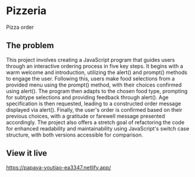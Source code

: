 

# Pizzeria

Pizza order

## The problem

This project involves creating a JavaScript program that guides users through an interactive ordering process in five key steps. It begins with a warm welcome and introduction, utilizing the alert() and prompt() methods to engage the user. Following this, users make food selections from a provided menu using the prompt() method, with their choices confirmed using alert(). The program then adapts to the chosen food type, prompting for subtype selections and providing feedback through alert(). Age specification is then requested, leading to a constructed order message displayed via alert(). Finally, the user's order is confirmed based on their previous choices, with a gratitude or farewell message presented accordingly. The project also offers a stretch goal of refactoring the code for enhanced readability and maintainability using JavaScript's switch case structure, with both versions accessible for comparison.

## View it live

https://papaya-youtiao-ea3347.netlify.app/


